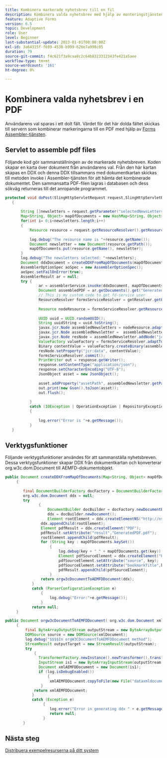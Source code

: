 ```yaml
---
title: Kombinera markerade nyhetsbrev till en fil
description: Kombinera valda nyhetsbrev med hjälp av monteringstjänsten
feature: Adaptive Forms
version: 6.5
topic: Development
role: User
level: Beginner
last-substantial-update: 2023-01-01T00:00:00Z
exl-id: 3a64315f-f699-4538-b999-626e7a998c05
duration: 79
source-git-commit: f4c621f3a9caa8c2c64b8323312343fe421a5aee
workflow-type: tm+mt
source-wordcount: '161'
ht-degree: 0%

---
```


# Kombinera valda nyhetsbrev i en PDF

Användarens val sparas i ett dolt fält. Värdet för det här dolda fältet skickas till servern som kombinerar markeringarna till en PDF med hjälp av [Forms Assembler-tjänsten](https://developer.adobe.com/experience-manager/reference-materials/6-5/forms/javadocs/com/adobe/fd/assembler/service/AssemblerService.html).


## Servlet to assemble pdf files

Följande kod gör sammanställningen av de markerade nyhetsbreven. Koden skapar en karta över dokument från användarens val. Från den här kartan skapas en DDX och denna DDX tillsammans med dokumentkartan skickas till metoden invoke i Assembler-tjänsten för att hämta det kombinerade dokumentet. Den sammansatta PDF-filen lagras i databasen och dess sökväg returneras till det anropande programmet.

```java
protected void doPost(SlingHttpServletRequest request,SlingHttpServletResponse response)
   {
   
       String []newsletters = request.getParameter("selectedNewsLetters").split(",");
       Map<String, Object> mapOfDocuments = new HashMap<String, Object>();
       for(int i= 0;i<newsletters.length;i++)
       {
           Resource resource = request.getResourceResolver().getResource(newsletters[i]);
           
           log.debug("The resource name is "+resource.getName());
           Document newsletter = new Document(resource.getPath());
           mapOfDocuments.put(resource.getName(), newsletter);
       }
       log.debug("The newsletters selected: "+newsletters);
       Document ddxDocument = createDDXFromMapOfDocuments(mapOfDocuments);
       AssemblerOptionSpec aoSpec = new AssemblerOptionSpec();
       aoSpec.setFailOnError(true);
       AssemblerResult ar = null;
       try {
               ar = assemblerService.invoke(ddxDocument, mapOfDocuments, aoSpec);
               Document assembledPDF = ar.getDocuments().get("GeneratedPDF.pdf");
               // This is my custom code to get fd-service user
               ResourceResolver formsServiceResolver = getResolver.getFormsServiceResolver();
               
               Resource nodeResource = formsServiceResolver.getResource("/content/newsletters");
           
               UUID uuid = UUID.randomUUID();
               String uuidString = uuid.toString();
               javax.jcr.Node assembledNewsletters = nodeResource.adaptTo(Node.class);
               javax.jcr.Node assembledNewsletter =  assembledNewsletters.addNode(uuidString + ".pdf", "nt:file");
               javax.jcr.Node resNode = assembledNewsletter.addNode("jcr:content", "nt:resource");
               ValueFactory valueFactory = formsServiceResolver.adaptTo(Session.class).getValueFactory();
               Binary contentValue = valueFactory.createBinary(assembledPDF.getInputStream());
               resNode.setProperty("jcr:data", contentValue);
               formsServiceResolver.commit();
               PrintWriter out = response.getWriter();
               response.setContentType("application/json");
               response.setCharacterEncoding("UTF-8");
               JsonObject asset = new JsonObject();
          
               asset.addProperty("assetPath", assembledNewsletter.getPath());
               out.print(new Gson().toJson(asset));
               out.flush();  
               
           } 
           catch (IOException | OperationException | RepositoryException e)
           {
           
               log.error("Error is "+e.getMessage());
           }
   }
```

## Verktygsfunktioner

Följande verktygsfunktioner användes för att sammanställa nyhetsbreven. Dessa verktygsfunktioner skapar DDX från dokumentkartan och konverterar org.w3c.dom.Document till AEMFD-dokumentobjekt.


```java
public Document createDDXFromMapOfDocuments(Map<String, Object> mapOfDocuments)
     {
         
        final DocumentBuilderFactory docFactory = DocumentBuilderFactory.newInstance();
        org.w3c.dom.Document ddx = null;
        try
               {
                   DocumentBuilder docBuilder = docFactory.newDocumentBuilder();
                   ddx = docBuilder.newDocument();
                   Element rootElement = ddx.createElementNS("http://ns.adobe.com/DDX/1.0/", "DDX");
                ddx.appendChild(rootElement);
                Element pdfResult = ddx.createElement("PDF");
                pdfResult.setAttribute("result","GeneratedPDF.pdf");
                rootElement.appendChild(pdfResult);
                for (String key : mapOfDocuments.keySet())
                    {
                        log.debug(key + " " + mapOfDocuments.get(key));
                        Element pdfSourceElement = ddx.createElement("PDF");
                        pdfSourceElement.setAttribute("source", key);
                        pdfSourceElement.setAttribute("bookmarkTitle",key);
                        pdfResult.appendChild(pdfSourceElement);
                    }
                return orgw3cDocumentToAEMFDDocument(ddx);
            }
            catch (ParserConfigurationException e)
                {
                    log.debug("Error:"+e.getMessage());
                }
            return null;
     }
```

```java
public Document orgw3cDocumentToAEMFDDocument( org.w3c.dom.Document xmlDocument)
     {
         final ByteArrayOutputStream outputStream = new ByteArrayOutputStream();
         DOMSource source = new DOMSource(xmlDocument);
         log.debug("$$$$In orgW3CDocumentToAEMFDDocument method");
         StreamResult outputTarget = new StreamResult(outputStream);
         try
             {
               TransformerFactory.newInstance().newTransformer().transform(source, outputTarget);
               InputStream is1 = new ByteArrayInputStream(outputStream.toByteArray());
               Document xmlAEMFDDocument = new Document(is1);
               if (log.isDebugEnabled())
                   {
                    xmlAEMFDDocument.copyToFile(new File("dataxmldocument.xml"));
                }
             return xmlAEMFDDocument;
            }
            catch (Exception e)
                 {
                    log.error("Error in generating ddx " + e.getMessage());
                    return null;
                 }
        }
```

## Nästa steg

[Distribuera exempelresurserna på ditt system](./deploy-on-your-system.md)